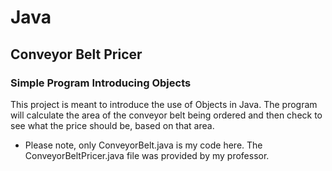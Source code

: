 # Java
## Conveyor Belt Pricer
### Simple Program Introducing Objects
This project is meant to introduce the use of Objects in Java. 
The program will calculate the area of the conveyor belt being ordered and then check to see what the price should be, based on that area. 
* Please note, only ConveyorBelt.java is my code here. The ConveyorBeltPricer.java file was provided by my professor.
